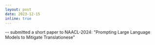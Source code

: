 ```yaml
---
layout: post
date: 2023-12-15
inline: true
---
```


-- submitted a short paper to NAACL-2024: "Prompting Large Language Models to Mitigate Translationese"

